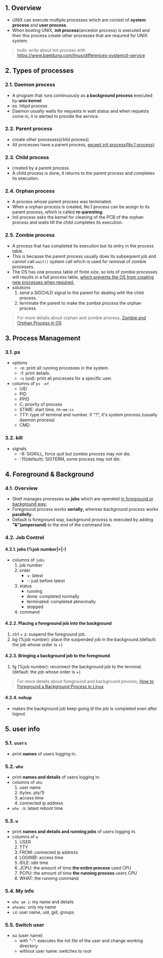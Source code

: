 ## 1. Overview
- UNIX can execute multiple processes which are consist of **system process** and **user process**.
- When booting UNIX, **init process**(ancestor process) is executed and then this process create other processes that are required for UNIX system.

> todo: write about init process with https://www.baeldung.com/linux/differences-systemctl-service

## 2. Types of processes

### 2.1. Daemon process
- A program that runs continuously as **a background process** executed by **unix kernel**
- ex. httpd process
- Daemon usually waits for requests in wait status and when requests come in, it is alerted to provide the service.

### 2.2. Parent process
- create other processes(child process)
- All processes have a parent process, <u>except init process(No.1 process)</u>

### 2.3. Child process
- created by a parent process
- A child process is done, it returns to the parent process and completes its execution.

### 2.4. Orphan process
- A process whose parent process was terminated.
- When a orphan process is created, No.1 process can be assign to its parent process, which is called **re-parenting**.
- Init process asks the kernel for cleaning of the PCB of the orphan process and waits till the child completes its execution.

### 2.5. Zombie process
- A process that has completed its execution but its entry in the process table.
- This is because the parent process usually does its subsequent job and cannot call `wait()` system call which is used for removal of zombie processes.
- The OS has one process table of finite size, so lots of zombie processes will results in a full process table, <u>which prevents the OS from creating new processes when required.</u>
- solutions
	1. send a SIGCHLD signal to the parent for dealing with the child process.
	2. terminate the parent to make the zombie process the orphan process.
	
> For more details about orphan and zombie process, [Zombie and Orphan Process in OS](https://www.scaler.com/topics/operating-system/zombie-and-orphan-process-in-os)

## 3. Process Management

### 3.1. ps
- options
	- -e: print all running processes in the system.
	- -f: print details.
	- -u (uid): print all processes for a specific user.
- columns of `ps -ef`
	- UID
	- PID
	- PPID
	- C: priority of process
	- STIME: start time, `hh:mm:ss`
	- TTY: type of terminal and number. if "?", it's system process.(usually daemon process)
	- CMD

### 3.2. kill
- signals
	- -9: SIGKILL, force quit but zombie process may not die.
	- -15(default): SIGTERM, some process may not die. 

## 4. Foreground & Background

### 4.1. Overview
- Shell manages processes as **jobs** which are operated <u>in foreground or background way.</u>
- Foreground process works **serially**, whereas background process works **parallelly**.
- Default is foreground way, background process is executed by adding **"&"(ampersand)** to the end of the command line.

### 4.2. Job Control
#### 4.2.1. jobs (%job number|+|-)
- columns of `jobs`
	1. job number
	2. order
		- +: latest
		- -: just before latest
	3. status
		- running
		- done: completed normally
		- terminated: completed abnormally
		- stopped
	4. command
#### 4.2.2. Placing a foreground job into the background
1. ctrl + z: suspend the foreground job.
2. bg (%job number): place the suspended job in the background.(default: the job whose order is +)
#### 4.2.3. Bringing a background job to the foreground
1. fg (%job number): reconnect the background job to the terminal.(default: the job whose order is +)

> For more details about foreground and background process, [How to Foreground a Background Process in Linux](https://www.baeldung.com/linux/foreground-background-process)

#### 4.2.4. nohup
- makes the background job keep going til the job is completed even after logout.

## 5. user info

### 5.1. `users`
- print **names** of users logging in.

### 5.2. `who`
- print **names and details** of users  logging in.
- columns of `who`
	1. user name
	2. tty(ex. pts/1)
	3. access time
	4. connected ip address
- `who -b`: latest reboot time

### 5.3. `w`
- print **names and details and running jobs** of users logging in.
- columns of `w`
	1. USER
	2. TTY
	3. FROM: connected ip address
	4. LOGIN@: access time
	5. IDLE: idle time
	6. JCPU: the amount of time **the entire process** used CPU
	7. PCPU: the amount of time **the running process** users CPU
	8. WHAT: the running command

### 5.4. My info
- `who am i`: my name and details
- `whoami`: only my name
- `id`: user name, uid, gid, groups

### 5.5. Switch user
- su (user name)
	- with "-": executes the init file of the user and change working directory.
	- without user name: switches to root